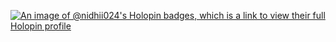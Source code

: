 [![An image of @nidhii024's Holopin badges, which is a link to view their full Holopin profile](https://holopin.me/nidhii024)](https://holopin.io/@nidhii024)
